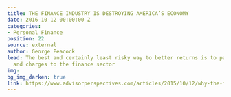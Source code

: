 ```yaml
---
title: THE FINANCE INDUSTRY IS DESTROYING AMERICA’S ECONOMY
date: 2016-10-12 00:00:00 Z
categories:
- Personal Finance
position: 22
source: external
author: George Peacock
lead: The best and certainly least risky way to better returns is to pay less in fees
  and charges to the finance sector
img: 
bg_img_darken: true
link: https://www.advisorperspectives.com/articles/2015/10/12/why-the-finance-industry-is-destroying-america-s-economy
---
```


